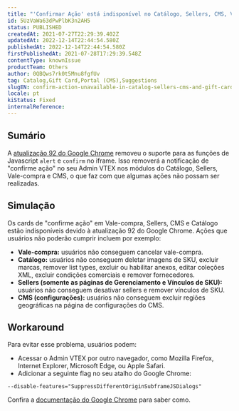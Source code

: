 ```yaml
---
title: "'Confirmar Ação' está indisponível no Catálogo, Sellers, CMS, Vale-compra pelo Google Chrome"
id: 5UzVaWa63dPwPlbK3n2AH5
status: PUBLISHED
createdAt: 2021-07-27T22:29:39.402Z
updatedAt: 2022-12-14T22:44:54.580Z
publishedAt: 2022-12-14T22:44:54.580Z
firstPublishedAt: 2021-07-28T17:29:39.548Z
contentType: knownIssue
productTeam: Others
author: 0QBQws7rk0t5Mnu8fgfUv
tag: Catalog,Gift Card,Portal (CMS),Suggestions
slugEN: confirm-action-unavailable-in-catalog-sellers-cms-and-gift-card-modules-for
locale: pt
kiStatus: Fixed
internalReference:  
---
```


## Sumário

A [atualização 92 do Google Chrome](https://chromestatus.com/feature/5148698084376576) removeu o suporte para as funções de Javascript `alert` e `confirm`    no iframe. Isso removerá a notificação de "confirme ação" no seu Admin VTEX nos módulos do Catálogo, Sellers, Vale-compra e CMS, o que faz com que algumas ações não possam ser realizadas. 


## Simulação

Os cards de "confirme ação" em Vale-compra, Sellers, CMS e Catálogo estão indisponíveis devido à atualização 92 do Google Chrome. Ações que usuários não poderão cumprir incluem por exemplo:

- __Vale-compra:__ usuários não conseguem cancelar vale-compra.
- __Catálogo:__ usuários não conseguem deletar imagens de SKU, excluir marcas, remover list types, excluir ou habilitar anexos, editar coleções XML, excluir condições comerciais e remover fornecedores. 
- __Sellers (somente as páginas de Gerenciamento e Vínculos de SKU):__ usuários não conseguem desativar sellers e remover vínculos de SKU.
- __CMS (configurações):__ usuários não conseguem excluir regiões geográficas na página de configurações do CMS.


## Workaround

Para evitar esse problema, usuários podem:

- Acessar o Admin VTEX por outro navegador, como Mozilla Firefox, Internet Explorer, Microsoft Edge, ou Apple Safari.    
- Adicionar a seguinte flag no seu atalho do Google Chrome:  

`--disable-features="SuppressDifferentOriginSubframeJSDialogs"`   

Confira a [documentação do Google Chrome](https://support.google.com/chrome/a/answer/6271282?hl=en#zippy=%2Cwindows) para saber como.    


